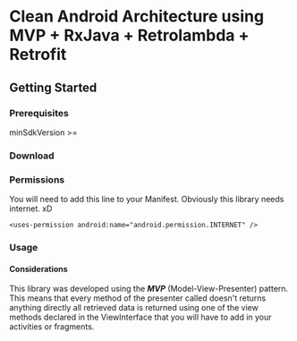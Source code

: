Clean Android Architecture using MVP + RxJava + Retrolambda + Retrofit
======================================================================




## Getting Started

### Prerequisites

minSdkVersion >= 

### Download



### Permissions

You will need to add this line to your Manifest. Obviously this library needs internet. xD

	<uses-permission android:name="android.permission.INTERNET" />
	
	
### Usage

#### Considerations

This library was developed using the ***MVP*** (Model-View-Presenter) pattern. This means that every method of the presenter
called doesn't returns anything directly all retrieved data is returned using one of the view methods
declared in the ViewInterface that you will have to add in your activities or fragments.


